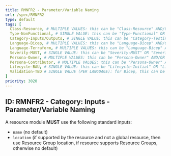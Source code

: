 ```yaml
---
title: RMNFR2 - Parameter/Variable Naming
url: /spec/RMNFR2
type: default
tags: [
  Class-Resource, # MULTIPLE VALUES: this can be "Class-Resource" AND/OR "Class-Pattern" AND/OR "Class-Utility"
  Type-NonFunctional, # SINGLE VALUE: this can be "Type-Functional" OR "Type-NonFunctional"
  Category-Inputs/Outputs, # SINGLE VALUE: this can be "Category-Testing" OR "Category-Telemetry" OR "Category-Contribution/Support" OR "Category-Documentation" OR "Category-CodeStyle" OR "Category-Naming/Composition" OR "Category-Inputs/Outputs" OR "Category-Release/Publishing"
  Language-Bicep, # MULTIPLE VALUES: this can be "Language-Bicep" AND/OR "Language-Terraform"
  Language-Terraform, # MULTIPLE VALUES: this can be "Language-Bicep" AND/OR "Language-Terraform"
  Severity-MUST, # SINGLE VALUE: this can be "Severity-MUST" OR "Severity-SHOULD" OR "Severity-MAY"
  Persona-Owner, # MULTIPLE VALUES: this can be "Persona-Owner" AND/OR "Persona-Contributor"
  Persona-Contributor, # MULTIPLE VALUES: this can be "Persona-Owner" AND/OR "Persona-Contributor"
  Lifecycle-BAU, # SINGLE VALUE: this can be "Lifecycle-Initial" OR "Lifecycle-BAU" OR "Lifecycle-EOL"
  Validation-TBD # SINGLE VALUE (PER LANGUAGE): for Bicep, this can be "Validation-BCP/Manual" OR "Validation-BCP/CI/Informational" OR "Validation-BCP/CI/Enforced" and for Terraform, this can be "Validation-TF/Manual" OR "Validation-TF/CI/Informational" OR "Validation-TF/CI/Enforced"
]
priority: 3020
---
```


## ID: RMNFR2 - Category: Inputs - Parameter/Variable Naming

A resource module **MUST** use the following standard inputs:

- `name` (no default)
- `location` (if supported by the resource and not a global resource, then use Resource Group location, if resource supports Resource Groups, otherwise no default)
